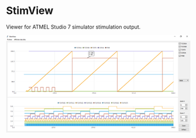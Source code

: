 # StimView

Viewer for ATMEL Studio 7 simulator stimulation output.


![screenshot](/example/full.PNG)
